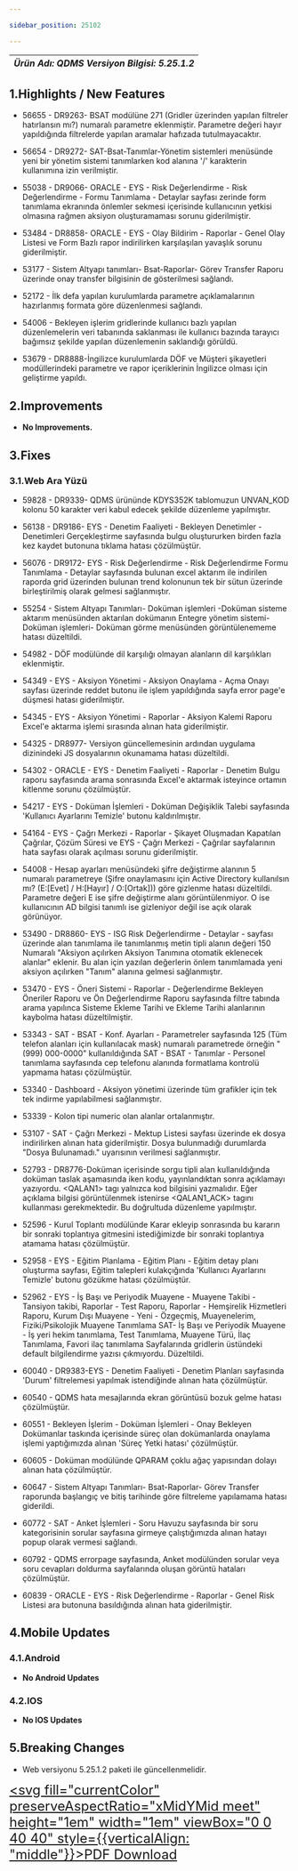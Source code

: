 ```yaml
---

sidebar_position: 25102

---
```

| ***Ürün Adı: QDMS   Versiyon Bilgisi: 5.25.1.2*** |
|-----------------------------------------------|


## 1.Highlights / New Features

- 56655 - DR9263- BSAT modülüne 271 (Gridler üzerinden yapılan filtreler hatırlansın mı?) numaralı parametre eklenmiştir. Parametre değeri hayır yapıldığında filtrelerde yapılan aramalar hafızada tutulmayacaktır.

- 56654 - DR9272- SAT-Bsat-Tanımlar-Yönetim sistemleri menüsünde yeni bir yönetim sistemi tanımlarken kod alanına '/' karakterin kullanımına izin verilmiştir.

- 55038 - DR9066- ORACLE - EYS - Risk Değerlendirme - Risk Değerlendirme - Formu Tanımlama - Detaylar sayfası zerinde form tanımlama ekranında önlemler sekmesi içerisinde kullanıcının yetkisi olmasına rağmen aksiyon oluşturamaması sorunu giderilmiştir.

- 53484 - DR8858- ORACLE - EYS - Olay Bildirim - Raporlar - Genel Olay Listesi ve Form Bazlı rapor indirilirken karşılaşılan yavaşlık sorunu giderilmiştir.

- 53177 - Sistem Altyapı tanımları- Bsat-Raporlar- Görev Transfer Raporu üzerinde onay transfer bilgisinin de gösterilmesi sağlandı.

- 52172 - İlk defa yapılan kurulumlarda parametre açıklamalarının hazırlanmış formata göre düzenlenmesi sağlandı.

- 54006 - Bekleyen işlerim gridlerinde kullanıcı bazlı yapılan düzenlemelerin veri tabanında saklanması ile kullanıcı bazında tarayıcı bağımsız şekilde yapılan düzenlemenin saklandığı görüldü.

- 53679 - DR8888-İngilizce kurulumlarda DÖF ve Müşteri şikayetleri modüllerindeki parametre ve rapor içeriklerinin İngilizce olması için geliştirme yapıldı.

## 2.Improvements

- **No Improvements.**

## 3.Fixes

### 3.1.Web Ara Yüzü

- 59828 - DR9339- QDMS ürününde KDYS352K tablomuzun UNVAN_KOD kolonu 50 karakter veri kabul edecek şekilde düzenleme yapılmıştır.

- 56138 - DR9186- EYS - Denetim Faaliyeti - Bekleyen Denetimler - Denetimleri Gerçekleştirme sayfasında bulgu oluştururken birden fazla kez kaydet butonuna tıklama hatası çözülmüştür.

- 56076 - DR9172- EYS - Risk Değerlendirme - Risk Değerlendirme Formu Tanımlama - Detaylar sayfasında bulunan excel aktarım ile indirilen raporda grid üzerinden bulunan trend kolonunun tek bir sütun üzerinde birleştirilmiş olarak gelmesi sağlanmıştır.

- 55254 - Sistem Altyapı Tanımları- Doküman işlemleri -Doküman sisteme aktarım menüsünden aktarılan dokümanın Entegre yönetim sistemi-Doküman işlemleri- Doküman görme menüsünden görüntülenememe hatası düzeltildi.

- 54982 - DÖF modülünde dil karşılığı olmayan alanların dil karşılıkları eklenmiştir.

- 54349 - EYS - Aksiyon Yönetimi - Aksiyon Onaylama - Açma Onayı sayfası üzerinde reddet butonu ile işlem yapıldığında sayfa error page'e düşmesi hatası giderilmiştir.

- 54345 - EYS - Aksiyon Yönetimi - Raporlar - Aksiyon Kalemi Raporu Excel'e aktarma işlemi sırasında alınan hata giderilmiştir.

- 54325 - DR8977- Versiyon güncellemesinin ardından uygulama dizinindeki JS dosyalarının okunamama hatası düzeltildi.

- 54302 - ORACLE - EYS - Denetim Faaliyeti - Raporlar - Denetim Bulgu raporu sayfasında arama sonrasında Excel'e aktarmak isteyince ortamın kitlenme sorunu çözülmüştür.

- 54217 - EYS - Doküman İşlemleri - Doküman Değişiklik Talebi sayfasında 'Kullanıcı Ayarlarını Temizle' butonu kaldırılmıştır.

- 54164 - EYS - Çağrı Merkezi - Raporlar - Şikayet Oluşmadan Kapatılan Çağrılar, Çözüm Süresi ve EYS - Çağrı Merkezi - Çağrılar sayfalarının hata sayfası olarak açılması sorunu giderilmiştir.

- 54008 - Hesap ayarları menüsündeki şifre değiştirme alanının 5 numaralı parametreye (Şifre onaylamasını için Active Directory kullanılsın mı? (E:[Evet] / H:[Hayır] / O:[Ortak])) göre gizlenme hatası düzeltildi. Parametre değeri E ise şifre değiştirme alanı görüntülenmiyor. O ise kullanıcının AD bilgisi tanımlı ise gizleniyor değil ise açık olarak görünüyor.

- 53490 - DR8860- EYS - ISG Risk Değerlendirme - Detaylar - sayfası üzerinde alan tanımlama ile tanımlanmış metin tipli alanın değeri 150 Numaralı "Aksiyon açılırken Aksiyon Tanımına otomatik eklenecek alanlar" eklenir. Bu alan için yazılan değerlerin önlem tanımlamada yeni aksiyon açılırken "Tanım" alanına gelmesi sağlanmıştır.

- 53470 - EYS - Öneri Sistemi - Raporlar - Değerlendirme Bekleyen Öneriler Raporu ve Ön Değerlendirme Raporu sayfasında filtre tabında arama yapılınca Sisteme Ekleme Tarihi ve Ekleme Tarihi alanlarının kaybolma hatası düzeltilmiştir.

- 53343 - SAT - BSAT - Konf. Ayarları - Parametreler sayfasında 125 (Tüm telefon alanları için kullanılacak mask) numaralı parametrede örneğin "(999) 000-0000" kullanıldığında SAT - BSAT - Tanımlar - Personel tanımlama sayfasında cep telefonu alanında formatlama kontrolü yapmama hatası çözülmüştür.

- 53340 - Dashboard - Aksiyon yönetimi üzerinde tüm grafikler için tek tek indirme yapılabilmesi sağlanmıştır.

- 53339 - Kolon tipi numeric olan alanlar ortalanmıştır.

- 53107 - SAT - Çağrı Merkezi - Mektup Listesi sayfası üzerinde ek dosya indirilirken alınan hata giderilmiştir. Dosya bulunmadığı durumlarda "Dosya Bulunamadı." uyarısının verilmesi sağlanmıştır.

- 52793 - DR8776-Doküman içerisinde sorgu tipli alan kullanıldığında doküman taslak aşamasında iken kodu, yayınlandıktan sonra açıklamayı yazıyordu. <QALAN1\> tagı yalnızca kod bilgisini yazmalıdır. Eğer açıklama bilgisi görüntülenmek istenirse <QALAN1_ACK\> tagını kullanması gerekmektedir. Bu doğrultuda düzenleme yapılmıştır.

- 52596 - Kurul Toplantı modülünde Karar ekleyip sonrasında bu kararın bir sonraki toplantıya gitmesini istediğimizde bir sonraki toplantıya atamama hatası çözülmüştür.

- 52958 - EYS - Eğitim Planlama - Eğitim Planı - Eğitim detay planı oluşturma sayfası, Eğitim talepleri kulakçığında 'Kullanıcı Ayarlarını Temizle' butonu gözükme hatası çözülmüştür.

- 52962 - EYS - İş Başı ve Periyodik Muayene - Muayene Takibi - Tansiyon takibi, Raporlar - Test Raporu, Raporlar - Hemşirelik Hizmetleri Raporu, Kurum Dışı Muayene - Yeni - Özgeçmiş, Muayenelerim, Fiziki/Psikolojik Muayene Tanımlama SAT- İş Başı ve Periyodik Muayene - İş yeri hekim tanımlama, Test Tanımlama, Muayene Türü, İlaç Tanımlama, Favori ilaç tanımlama Sayfalarında gridlerin üstündeki default bilgilendirme yazısı çıkmıyordu. Düzeltildi.

- 60040 - DR9383-EYS - Denetim Faaliyeti - Denetim Planları sayfasında 'Durum' filtrelemesi yapılmak istendiğinde alınan hata çözülmüştür.

- 60540 - QDMS hata mesajlarında ekran görüntüsü bozuk gelme hatası çözülmüştür.

- 60551 - Bekleyen İşlerim - Doküman İşlemleri - Onay Bekleyen Dokümanlar taskında içerisinde süreç olan dokümanlarda onaylama işlemi yaptığımızda alınan 'Süreç Yetki hatası' çözülmüştür.

- 60605 - Doküman modülünde QPARAM çoklu ağaç yapısından dolayı alınan hata çözülmüştür.

- 60647 - Sistem Altyapı Tanımları- Bsat-Raporlar- Görev Transfer raporunda başlangıç ve bitiş tarihinde göre filtreleme yapılamama hatası giderildi.

- 60772 - SAT - Anket İşlemleri - Soru Havuzu sayfasında bir soru kategorisinin sorular sayfasına girmeye çalıştığımızda alınan hatayı popup olarak vermesi sağlandı.

- 60792 - QDMS errorpage sayfasında, Anket modülünden sorular veya soru cevapları doldurma sayfalarında oluşan görüntü hataları çözülmüştür.

- 60839 - ORACLE - EYS - Risk Değerlendirme - Raporlar - Genel Risk Listesi ara butonuna basıldığında alınan hata giderilmiştir.


## 4.Mobile Updates

### 4.1.Android

- **No Android Updates**

### 4.2.IOS

- **No IOS Updates**

## 5.Breaking Changes

- Web versiyonu 5.25.1.2 paketi ile güncellenmelidir.


<font size="5"><a href="https://portal.synergynow.io/#/_redirect/veRZkHpcXfgYnCcv8VlHHp"  target="_blank"><svg fill="currentColor" preserveAspectRatio="xMidYMid meet" height="1em" width="1em" viewBox="0 0 40 40" style={{verticalAlign: "middle"}}><g><path d="m35.8 8.5q0.6 0.6 1 1.7t0.5 1.9v25.8q0 0.8-0.6 1.5t-1.6 0.6h-30q-0.9 0-1.5-0.6t-0.6-1.5v-35.8q0-0.8 0.6-1.5t1.5-0.6h20q0.9 0 2 0.4t1.7 1.1z m-9.9-5.5v8.4h8.4q-0.3-0.6-0.5-0.9l-7-7q-0.3-0.2-0.9-0.5z m8.5 34.1v-22.8h-9.3q-0.9 0-1.5-0.6t-0.6-1.6v-9.2h-17.1v34.2h28.5z m-11.4-13.2q0.7 0.6 1.8 1.3 1.3-0.2 2.6-0.2 3.3 0 4 1.1 0.4 0.5 0 1.2 0 0 0 0l0 0v0.1q-0.2 0.8-1.6 0.8-1.1 0-2.6-0.4t-2.9-1.2q-4.9 0.5-8.7 1.8-3.4 5.9-5.4 5.9-0.4 0-0.7-0.2l-0.5-0.2q0-0.1-0.1-0.2-0.3-0.2-0.2-0.8 0.2-0.8 1.3-2t2.9-2.1q0.3-0.2 0.5 0.1 0.1 0 0.1 0.1 1.1-1.9 2.4-4.4 1.5-3.1 2.3-5.9-0.5-1.8-0.7-3.5t0.2-2.9q0.2-0.9 0.9-0.9h0.5q0.5 0 0.8 0.4 0.4 0.4 0.2 1.5-0.1 0.1-0.1 0.2 0 0 0 0.1v0.7q0 2.8-0.3 4.3 1.2 3.7 3.3 5.3z m-12.9 9.2q1.2-0.6 3.1-3.5-1.2 0.8-2 1.8t-1.1 1.7z m8.9-20.6q-0.4 1-0.1 3 0.1-0.2 0.2-1 0-0.1 0.1-0.9 0.1-0.1 0.1-0.2 0-0.1 0-0.1t0 0 0 0q0-0.5-0.3-0.8 0 0 0 0v0z m-2.8 14.8q3-1.2 6.4-1.8-0.1 0-0.3-0.2t-0.4-0.3q-1.7-1.5-2.8-4-0.6 2-1.9 4.4-0.7 1.3-1 1.9z m14.4-0.4q-0.5-0.5-3.1-0.5 1.7 0.6 2.8 0.6 0.3 0 0.4 0 0 0-0.1-0.1z"></path></g></svg>PDF Download</a></font>